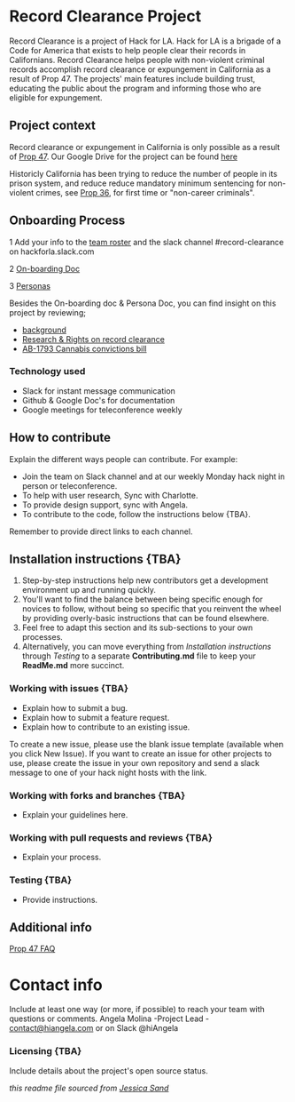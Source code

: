 # Record Clearance Project

Record Clearance is a project of Hack for LA. Hack for LA is a brigade of a Code for America that exists to help people clear their records in Californians. Record Clearance helps people with non-violent criminal records accomplish record clearance or expungement in California as a result of Prop 47. The projects' main features include building trust, educating the public about the program and informing those who are eligible for expungement.

## Project context

Record clearance or expungement in California is only possible as a result of [Prop 47](https://www.courts.ca.gov/prop47.htm). Our Google Drive for the project can be found [here](https://drive.google.com/drive/folders/1hBhOeNyjjEaHcWAKSu9eW--FF9HnKNqe) 

Historicly California has been trying to reduce the number of people in its prison system, and reduce reduce mandatory minimum sentencing for non-violent crimes, see [Prop 36](https://en.wikipedia.org/wiki/2000_California_Proposition_36), for first time or "non-career criminals". 


## Onboarding Process

1 Add your info to the [team roster](https://docs.google.com/spreadsheets/d/1l9fUahKh_Rm1oiWxpYNNhMdSb1Xv8NG9d8K472kmfC0/edit#gid=0) and the slack channel #record-clearance on hackforla.slack.com

2 [On-boarding Doc](https://docs.google.com/document/d/13u2sJUgSR1D8sWmyjCAR03dyQkiGURVqnjBHykdW2eQ/edit#)

3 [Personas](https://drive.google.com/file/d/1TdHOnpQnXE41-N0aCxghk4aBKNo-SHXX/view)

Besides the On-boarding doc & Persona Doc, you can find insight on this project by reviewing; 

- [background](https://docs.google.com/document/d/1-6XFcuhQpv-pBi-QWUcV_kkXFfvJktC0qp0aiJv4KA8/edit#) 
- [Research & Rights on record clearance](https://docs.google.com/document/d/16IEFZysYDwzF0MMrLWO40Fvp3RppnKoimxw464kG4R4/edit#heading=h.aoqes017iz2b) 
- [AB-1793 Cannabis convictions bill](https://leginfo.legislature.ca.gov/faces/billTextClient.xhtml?bill_id=201720180AB1793)


### Technology used

- Slack for instant message communication
- Github & Google Doc's for documentation
- Google meetings for teleconference weekly 

## How to contribute

Explain the different ways people can contribute. For example:

- Join the team 
     on Slack channel and at our weekly Monday hack night in person or teleconference.
- To help with user research, Sync with Charlotte.
- To provide design support, sync with Angela.
- To contribute to the code, follow the instructions below {TBA}.

Remember to provide direct links to each channel.



## Installation instructions {TBA}

1. Step-by-step instructions help new contributors get a development environment up and running quickly.
2. You'll want to find the balance between being specific enough for novices to follow, without being so specific that you reinvent the wheel by providing overly-basic instructions that can be found elsewhere.
3. Feel free to adapt this section and its sub-sections to your own processes.
4. Alternatively, you can move everything from *Installation instructions* through *Testing* to a separate **Contributing.md** file to keep your **ReadMe.md** more succinct.


### Working with issues {TBA}

- Explain how to submit a bug.
- Explain how to submit a feature request.
- Explain how to contribute to an existing issue.

To create a new issue, please use the blank issue template (available when you click New Issue).  If you want to create an issue for other projects to use, please create the issue in your own repository and send a slack message to one of your hack night hosts with the link.


### Working with forks and branches {TBA}

- Explain your guidelines here.


### Working with pull requests and reviews {TBA}

- Explain your process.


### Testing {TBA}

- Provide instructions.

## Additional info
[Prop 47 FAQ](https://www.courts.ca.gov/documents/Prop47FAQs.pdf)


# Contact info

Include at least one way (or more, if possible) to reach your team with questions or comments.
Angela Molina -Project Lead - contact@hiangela.com or on Slack @hiAngela


### Licensing {TBA}

Include details about the project's open source status.

*this readme file sourced from [Jessica Sand](http://jessicasand.com/other-stuff/just-enough-docs/)*
